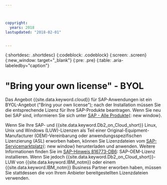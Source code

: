 ```yaml
---



copyright:
  years: 2018
lastupdated: "2018-02-01"


---
```


{:shortdesc: .shortdesc}
{:codeblock: .codeblock}
{:screen: .screen}
{:new_window: target="_blank"}
{:pre: .pre}
{:table: .aria-labeledby="caption"}


# "Bring your own license" - BYOL

Das Angebot {{site.data.keyword.cloud}} für SAP-Anwendungen ist ein BYOL-Angebot ("Bring your own license"); nach der Installation müssen Sie die entsprechende Lizenz für Ihre SAP-Produkte beantragen. Wenn Sie neu bei SAP sind, informieren Sie sich unter [SAP - Alle Produkte](https://go.sap.com/solution.html){: new window}.

Wenn Sie Ihre SAP- und {{site.data.keyword.Db2_on_Cloud_short}} Linux, Unix und Windows (LUW)-Lizenzen als Teil einer Original-Equipment-Manufacturer (OEM)-Vereinbarung oder anwendungsspezifischen Lizenzierung (ASL) erworben haben, können Sie Lizenzdateien vom [SAP-Servicemarktplatz](https://websmp201.sap-ag.de/){: new window} herunterladen und anwenden. Weitere Informationen finden Sie im [SAP-Hinweis 816773-DB6](https://launchpad.support.sap.com/#/notes/816773): SAP-OEM-Lizenz installieren. Wenn Sie jedoch {{site.data.keyword.Db2_on_Cloud_short}}-LUW von {{site.data.keyword.IBM_notm}} oder einem {{site.data.keyword.IBM_notm}} Business Partner erworben haben, müssen Sie stattdessen die von Ihrem Anbieter bereitgestellten Lizenzdateien verwenden.
